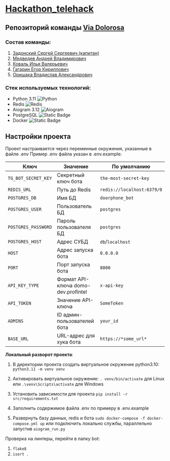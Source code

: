 # [Hackathon_telehack](https://telehack.ru/services/) 

## Репозиторий команды <u>Via Dolorosa</u>

### Состав команды:
1) <a href="https://github.com/S3raphimCS">Задонский Сергей Сергеевич (капитан)</a>
2) <a href="https://github.com/Merkucios">Медведев Андрей Владимирович</a>
3) <a href="https://github.com/Dissonanccee">Коваль Илья Валерьевич</a>
4) <a href="https://github.com/ogenwp">Гагарин Егор Кириллович</a>
5) <a href="https://github.com/B1a4c">Оришака Владислав Александрович</a>

### Стек используемых технологий:  
- Python 3.11 ![Python](https://img.shields.io/badge/Python-3.11.0-yellow?logo=python)
- Redis  ![Redis](https://img.shields.io/badge/redis-%23DD0031.svg?&style=for-the-badge&logo=redis&logoColor=white)
- Aiogram 3.12 ![Aiogram](https://img.shields.io/badge/Telegram-2CA5E0?style=for-the-badge&logo=telegram&logoColor=white)
- PostgreSQL ![Static Badge](https://img.shields.io/badge/Postgres-16.0-lightgrey?logo=postgresql)
- Docker ![Static Badge](https://img.shields.io/badge/Docker-3.8-blue?logo=docker)


## Настройки проекта
Проект настраивается через переменные окружения, указанные в файле .env
Пример .env файла указан в .env.example:

| Ключ                             | Значение                            | По умолчанию               |
|----------------------------------|-------------------------------------|----------------------------|
| `TG_BOT_SECRET_KEY`              | Секретный ключ бота                 | `the-most-secret-key`      |
| `REDIS_URL`                      | Путь до Redis                       | `redis://localhost:6379/0` |
| `POSTGRES_DB`                    | Имя БД                              | `doorphone_bot`            |
| `POSTGRES_USER`                  | Пользователь БД                     | `postgres`                 |
| `POSTGRES_PASSWORD`              | Пароль пользователя БД              | `postgres`                 |
| `POSTGRES_HOST`                  | Адрес СУБД                          | `db`/`localhost`           |
| `HOST`                           | Адрес запуска бота                  | `0.0.0.0`                  |
| `PORT`                           | Порт запуска бота                   | `8000`                     |
| `API_KEY_TYPE`                   | Формат API-ключа domo-dev.profintel | `x-api-key`                |
| `API_TOKEN`                      | Значение API-ключа                  | `SomeToken`                |
| `ADMINS`                         | ID админ-пользователей бота         | `your_id`                  |
| `BASE_URL`                       | URL-адрес для хука бота             | `https://*some_url*`       |

**Локальный разворот проекта**:
1) В директории проекта создать виртуальное окружение python3.10:
   `python3.11 -m venv venv`
2) Активировать виртуальное окружение:
   `. venv/bin/activate` для Linux или `.\venv\Scripts\activate` для Windows
3) Установить зависимости для проекта `pip install -r src/requirements.txt`

4) Заполнить содержимое файла .env по примеру в .env.example
5) Развернуть базу данных, redis и бота `sudo docker-compose -f docker-compose.yml up` или подключить локально службы, параллельно запустив `aiogram_run.py`

Проверка на линтеры, перейти в папку bot:

1) `flake8`
2) `isort .`
